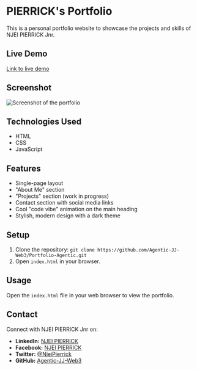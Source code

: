 # PIERRICK's Portfolio

This is a personal portfolio website to showcase the projects and skills of NJEI PIERRICK Jnr.

## Live Demo

[Link to live demo]()

## Screenshot

![Screenshot of the portfolio](./screenshot.png)

## Technologies Used

* HTML
* CSS
* JavaScript

## Features

* Single-page layout
* "About Me" section
* "Projects" section (work in progress)
* Contact section with social media links
* Cool "code vibe" animation on the main heading
* Stylish, modern design with a dark theme

## Setup

1. Clone the repository: `git clone https://github.com/Agentic-JJ-Web3/Portfolio-Agentic.git`
2. Open `index.html` in your browser.

## Usage

Open the `index.html` file in your web browser to view the portfolio.

## Contact

Connect with NJEI PIERRICK Jnr on:

* **LinkedIn:** [NJEI PIERRICK](https://www.linkedin.com/in/njei-pierrick-1a52aa2b8?utm_source=share&utm_campaign=share_via&utm_content=profile&utm_medium=android_app)
* **Facebook:** [NJEI PIERRICK](https://www.facebook.com/profile.php?id=61578022567005)
* **Twitter:** [@NjeiPierrick](https://x.com/NjeiPierrick?s=09)
* **GitHub:** [Agentic-JJ-Web3](https://github.com/Agentic-JJ-Web3)
